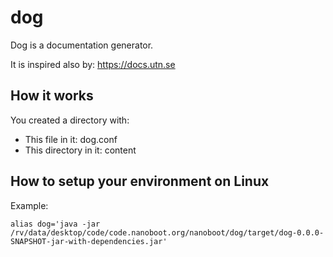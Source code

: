 # dog

Dog is a documentation generator.

It is inspired also by: https://docs.utn.se

## How it works

You created a directory with:
 * This file in it: dog.conf
 * This directory in it: content

## How to setup your environment on Linux

Example: 

    alias dog='java -jar /rv/data/desktop/code/code.nanoboot.org/nanoboot/dog/target/dog-0.0.0-SNAPSHOT-jar-with-dependencies.jar'

